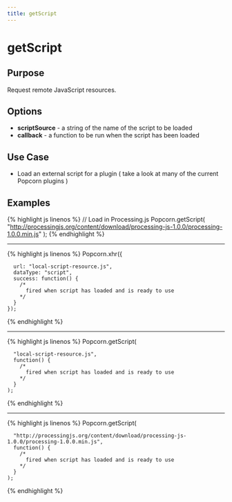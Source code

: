 ```yaml
---
title: getScript
---
```

# getScript #

## Purpose ##

Request remote JavaScript resources.

## Options ##

* **scriptSource** - a string of the name of the script to be loaded
* **callback** - a function to be run when the script has been loaded

## Use Case ##

* Load an external script for a plugin ( take a look at many of the current Popcorn plugins )

## Examples ##

{% highlight js linenos %}
    //  Load in Processing.js
    Popcorn.getScript(
      "http://processingjs.org/content/download/processing-js-1.0.0/processing-1.0.0.min.js"
    );
{% endhighlight %}

---------

{% highlight js linenos %}
    Popcorn.xhr({

      url: "local-script-resource.js",
      dataType: "script",
      success: function() {
        /*
          fired when script has loaded and is ready to use
        */
      }
    });
{% endhighlight %}

---------

{% highlight js linenos %}
    Popcorn.getScript(

      "local-script-resource.js",
      function() {
        /*
          fired when script has loaded and is ready to use
        */
      }
    );
{% endhighlight %}

---------

{% highlight js linenos %}
    Popcorn.getScript(

      "http://processingjs.org/content/download/processing-js-1.0.0/processing-1.0.0.min.js",
      function() {
        /*
          fired when script has loaded and is ready to use
        */
      }
    );
{% endhighlight %}
